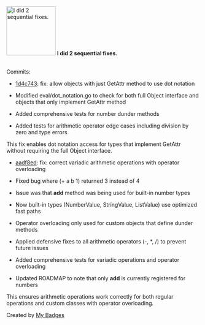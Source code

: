 <img src="https://my-badges.github.io/my-badges/fix-2.png" alt="I did 2 sequential fixes." title="I did 2 sequential fixes." width="128">
<strong>I did 2 sequential fixes.</strong>
<br><br>

Commits:

- <a href="https://github.com/mmichie/m28/commit/1d4c7435fef690263ae15472f71815aaa427e9aa">1d4c743</a>: fix: allow objects with just GetAttr method to use dot notation

- Modified eval/dot_notation.go to check for both full Object interface
  and objects that only implement GetAttr method
- Added comprehensive tests for number dunder methods
- Added tests for arithmetic operator edge cases including division by zero
  and type errors

This fix enables dot notation access for types that implement GetAttr
without requiring the full Object interface.
- <a href="https://github.com/mmichie/m28/commit/aadf8edf5206f03cd36880f8cd6de5bc40fbde97">aadf8ed</a>: fix: correct variadic arithmetic operations with operator overloading

- Fixed bug where (+ a b 1) returned 3 instead of 4
- Issue was that __add__ method was being used for built-in number types
- Now built-in types (NumberValue, StringValue, ListValue) use optimized fast paths
- Operator overloading only used for custom objects that define dunder methods
- Applied defensive fixes to all arithmetic operators (-, *, /) to prevent future issues
- Added comprehensive tests for variadic operations and operator overloading
- Updated ROADMAP to note that only __add__ is currently registered for numbers

This ensures arithmetic operations work correctly for both regular operations
and custom classes with operator overloading.


Created by <a href="https://github.com/my-badges/my-badges">My Badges</a>